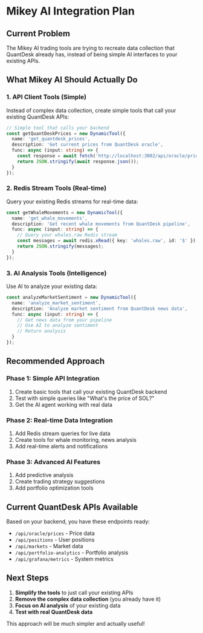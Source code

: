 # Mikey AI Integration Plan

## Current Problem
The Mikey AI trading tools are trying to recreate data collection that QuantDesk already has, instead of being simple AI interfaces to your existing APIs.

## What Mikey AI Should Actually Do

### 1. **API Client Tools** (Simple)
Instead of complex data collection, create simple tools that call your existing QuantDesk APIs:

```typescript
// Simple tool that calls your backend
const getQuantDeskPrices = new DynamicTool({
  name: 'get_quantdesk_prices',
  description: 'Get current prices from QuantDesk oracle',
  func: async (input: string) => {
    const response = await fetch('http://localhost:3002/api/oracle/prices');
    return JSON.stringify(await response.json());
  }
});
```

### 2. **Redis Stream Tools** (Real-time)
Query your existing Redis streams for real-time data:

```typescript
const getWhaleMovements = new DynamicTool({
  name: 'get_whale_movements',
  description: 'Get recent whale movements from QuantDesk pipeline',
  func: async (input: string) => {
    // Query your whales.raw Redis stream
    const messages = await redis.xRead({ key: 'whales.raw', id: '$' });
    return JSON.stringify(messages);
  }
});
```

### 3. **AI Analysis Tools** (Intelligence)
Use AI to analyze your existing data:

```typescript
const analyzeMarketSentiment = new DynamicTool({
  name: 'analyze_market_sentiment',
  description: 'Analyze market sentiment from QuantDesk news data',
  func: async (input: string) => {
    // Get news data from your pipeline
    // Use AI to analyze sentiment
    // Return analysis
  }
});
```

## Recommended Approach

### Phase 1: Simple API Integration
1. Create basic tools that call your existing QuantDesk backend
2. Test with simple queries like "What's the price of SOL?"
3. Get the AI agent working with real data

### Phase 2: Real-time Data Integration
1. Add Redis stream queries for live data
2. Create tools for whale monitoring, news analysis
3. Add real-time alerts and notifications

### Phase 3: Advanced AI Features
1. Add predictive analysis
2. Create trading strategy suggestions
3. Add portfolio optimization tools

## Current QuantDesk APIs Available

Based on your backend, you have these endpoints ready:
- `/api/oracle/prices` - Price data
- `/api/positions` - User positions  
- `/api/markets` - Market data
- `/api/portfolio-analytics` - Portfolio analysis
- `/api/grafana/metrics` - System metrics

## Next Steps

1. **Simplify the tools** to just call your existing APIs
2. **Remove the complex data collection** (you already have it)
3. **Focus on AI analysis** of your existing data
4. **Test with real QuantDesk data**

This approach will be much simpler and actually useful!
